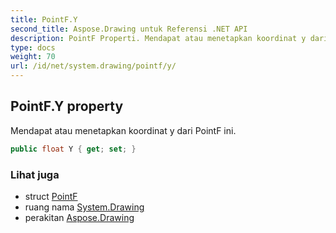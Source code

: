 ```yaml
---
title: PointF.Y
second_title: Aspose.Drawing untuk Referensi .NET API
description: PointF Properti. Mendapat atau menetapkan koordinat y dari PointF ini.
type: docs
weight: 70
url: /id/net/system.drawing/pointf/y/
---
```

## PointF.Y property

Mendapat atau menetapkan koordinat y dari PointF ini.

```csharp
public float Y { get; set; }
```

### Lihat juga

* struct [PointF](../)
* ruang nama [System.Drawing](../../pointf/)
* perakitan [Aspose.Drawing](../../../)


